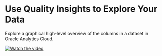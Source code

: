 # Use Quality Insights to Explore Your Data
Explore a graphical high-level overview of the columns in a dataset in Oracle Analytics Cloud.

[![Watch the video](https://img.youtube.com/vi/LR5DyDquIbg/0.jpg)](https://www.youtube.com/watch?v=LR5DyDquIbg)
